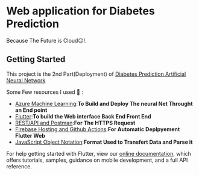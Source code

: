 # Web application for Diabetes Prediction

Because The Future is Cloud:wink:!.

## Getting Started

This project is the 2nd Part(Deployment) of [Diabetes Prediction Artificial Neural Network](https://github.com/ingeniously/diabetes_prediction_ann)



Some Few resources I used :dart: :

- [Azure Machine Learning](https://flutter.dev/docs/get-started/codelab):**To Build and Deploy The neural Net Throught an End point**
- [Flutter](https://flutter.dev/docs/cookbook):**To build the Web interface Back End Front End**
- [REST/API and Postman](Hostinghttps://www.postman.com/):**For  The HTTPS Request**
- [Firebase Hosting and Github Actions](https://firebase.google.com/):**For Automatic Deplpyement Flutter Web**
- [JavaScript Object Notation](https://www.hostinger.fr/tutoriels/quest-ce-que-json):**Format Used to Transfert Data and Parse it**

For help getting started with Flutter, view our
[online documentation](https://flutter.dev/docs), which offers tutorials,
samples, guidance on mobile development, and a full API reference.
